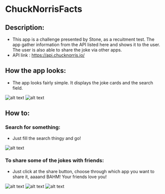 # ChuckNorrisFacts

## Description: 
 - This app is a challenge presented by Stone, as a recuitment test. The app gather information from the API listed here and shows it to the user. The user is also able to share the joke via other apps.
 - API link : https://api.chucknorris.io/
 
## How the app looks:

 - The app looks fairly simple. It displays the joke cards and the search field.

![alt text](https://github.com/WillianKleckus/ChuckNorrisFacts/blob/master/SampleImages/App%20looks%201.png?raw=true) ![alt text](https://github.com/WillianKleckus/ChuckNorrisFacts/blob/master/SampleImages/App%20looks%202.png?raw=true)

## How to:
### Search for something: 
- Just fill the search thingy and go!

![alt text](https://github.com/WillianKleckus/ChuckNorrisFacts/blob/master/SampleImages/Initial%20page.png?raw=true)

### To share some of the jokes with friends: 
- Just click at the share button, choose through which app you want to share it, aaaand BAHM! Your friends love you!

![alt text](https://github.com/WillianKleckus/ChuckNorrisFacts/blob/master/SampleImages/Sharing/To%20share%20window.jpg?raw=true)
![alt text](https://github.com/WillianKleckus/ChuckNorrisFacts/blob/master/SampleImages/Sharing/Sharing%20window.jpg?raw=true)
![alt text](https://github.com/WillianKleckus/ChuckNorrisFacts/blob/master/SampleImages/Sharing/In%20Chat%20Image.jpg?raw=true)
